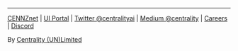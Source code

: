 ---

[CENNZnet](http://cennz.net/) |
[UI Portal](https://cennznet.io) |
[Twitter @centralityai](https://twitter.com/centralityai) |
[Medium @centrality](https://medium.com/centrality) |
[Careers](https://centrality.ai/careers/) | [Discord](https://discord.gg/AnB3tRtkJ4)

By [Centrality (UN)Limited](https://centrality.ai/)